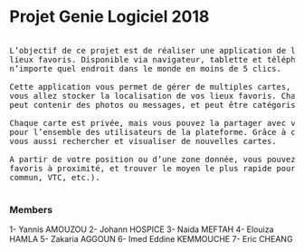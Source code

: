 Projet Genie Logiciel 2018
===========================
<pre>

L’objectif de ce projet est de réaliser une application de localisation d’évènements ou de
lieux favoris. Disponible via navigateur, tablette et téléphone, vous pourrez marquer
n’importe quel endroit dans le monde en moins de 5 clics.

Cette application vous permet de gérer de multiples cartes, partagées ou non, dans lesquelles
vous allez stocker la localisation de vos lieux favoris. Chaque lieu marqué de votre carte
peut contenir des photos ou messages, et peut être catégorisé selon vos propres critères.

Chaque carte est privée, mais vous pouvez la partager avec vos amis ou la rendre publique
pour l’ensemble des utilisateurs de la plateforme. Grâce à cette fonctionnalité, vous pourrez
vous aussi rechercher et visualiser de nouvelles cartes.

A partir de votre position ou d’une zone donnée, vous pouvez facilement retrouver les lieux
favoris à proximité, et trouver le moyen le plus rapide pour vous y rendre (transports en
commun, VTC, etc.).

</pre>

### Members

1- Yannis AMOUZOU
2- Johann HOSPICE
3- Naida MEFTAH
4- Elouiza HAMLA
5- Zakaria AGGOUN
6- Imed Eddine KEMMOUCHE
7- Eric CHEANG


